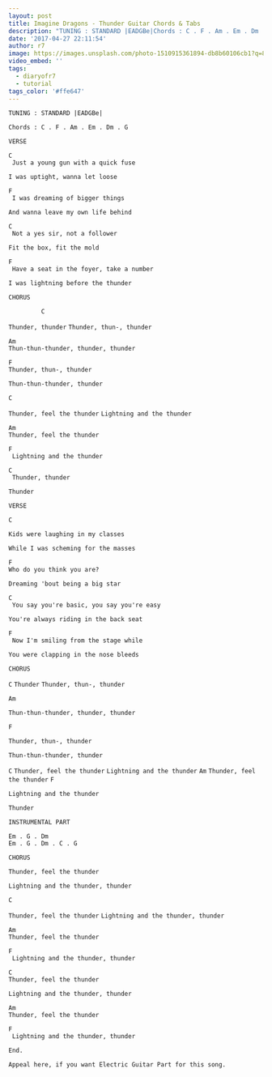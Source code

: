 ```yaml
---
layout: post
title: Imagine Dragons - Thunder Guitar Chords & Tabs
description: "TUNING : STANDARD |EADGBe|Chords : C . F . Am . Em . Dm . GVERSEC\_Just a young gun with a quick fuse\_I was uptight, wanna let looseF\_I was dreaming of..."
date: '2017-04-27 22:11:54'
author: r7
image: https://images.unsplash.com/photo-1510915361894-db8b60106cb1?q=80&w=2940&auto=format&fit=crop&ixlib=rb-4.1.0&ixid=M3wxMjA3fDB8MHxwaG90by1wYWdlfHx8fGVufDB8fHx8fA%3D%3D
video_embed: ''
tags:
  - diaryofr7
  - tutorial
tags_color: '#ffe647'
---
```

```
TUNING : STANDARD |EADGBe|

Chords : C . F . Am . Em . Dm . G

VERSE

C
 Just a young gun with a quick fuse
```

```
I was uptight, wanna let loose
```

```
F
 I was dreaming of bigger things
```

```
And wanna leave my own life behind
```

```
C
 Not a yes sir, not a follower
```

```
Fit the box, fit the mold
```

```
F
 Have a seat in the foyer, take a number
```

```
I was lightning before the thunder

CHORUS

         C
```
`Thunder, thunder`
`Thunder, thun-, thunder`
```
Am
Thun-thun-thunder, thunder, thunder
```

```
F
Thunder, thun-, thunder
```

```
Thun-thun-thunder, thunder

C
```
`Thunder, feel the thunder`
`Lightning and the thunder`

```
Am
Thunder, feel the thunder
```

```
F
 Lightning and the thunder
```

```
C
 Thunder, thunder
```

```
Thunder

VERSE

C
```

```
Kids were laughing in my classes
```

```
While I was scheming for the masses
```

```
F
Who do you think you are?
```

`Dreaming 'bout being a big star`

```
C
 You say you're basic, you say you're easy
```

```
You're always riding in the back seat
```

```
F
 Now I'm smiling from the stage while
```

```
You were clapping in the nose bleeds
```

```
CHORUS
```
`C`
`Thunder`
`Thunder, thun-, thunder`

```
Am
```

`Thun-thun-thunder, thunder, thunder`

```
F
```

`Thunder, thun-, thunder`

```
Thun-thun-thunder, thunder
```
`C`
`Thunder, feel the thunder`
`Lightning and the thunder`
`Am`
`Thunder, feel the thunder`
`F`

```
Lightning and the thunder
```

```
Thunder
```

```
INSTRUMENTAL PART

Em . G . Dm 
Em . G . Dm . C . G

CHORUS
```
`Thunder, feel the thunder`

```
Lightning and the thunder, thunder

C
```
`Thunder, feel the thunder`
`Lightning and the thunder, thunder`

```
Am
Thunder, feel the thunder
```

```
F
 Lightning and the thunder, thunder
```

```
C
Thunder, feel the thunder
```

`Lightning and the thunder, thunder`

```
Am
Thunder, feel the thunder
```

```
F
 Lightning and the thunder, thunder

End.
```

```
Appeal here, if you want Electric Guitar Part for this song.
```
